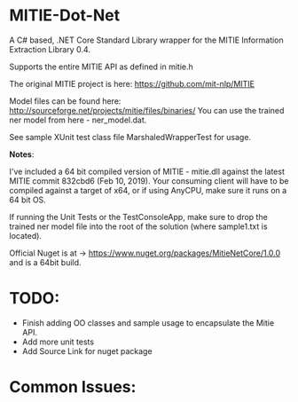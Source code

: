 ﻿# MITIE-Dot-Net
A C# based, .NET Core Standard Library wrapper for the MITIE Information Extraction Library 0.4.

Supports the entire MITIE API as defined in mitie.h

The original MITIE project is here: https://github.com/mit-nlp/MITIE

Model files can be found here: http://sourceforge.net/projects/mitie/files/binaries/
You can use the trained ner model from here - ner_model.dat.

See sample XUnit test class file MarshaledWrapperTest for usage.

**Notes**:

I've included a 64 bit compiled version of MITIE - mitie.dll against the latest MITIE commit
832cbd6 (Feb 10, 2019). Your consuming client will have to be compiled against a target of x64, or if 
using AnyCPU, make sure it runs on a 64 bit OS.

If running the Unit Tests or the TestConsoleApp, make sure to drop the trained ner model file into
the root of the solution (where sample1.txt is located).

Official Nuget is at -> https://www.nuget.org/packages/MitieNetCore/1.0.0 and is a 64bit build.
 

# TODO:

* Finish adding OO classes and sample usage to encapsulate the Mitie API.
* Add more unit tests
* Add Source Link for nuget package

# Common Issues:
